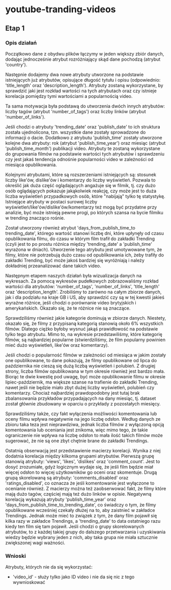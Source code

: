 # youtube-tranding-videos
## Etap 1
### Opis działań
Początkowo dane z obydwu plików łączymy w jeden większy zbiór danych, dodając
jednocześnie atrybut rozróżniający skąd dane pochodzą (atrybut 'country').

Następnie dodajemy dwa nowe atrybuty utworzone na podstawie istniejących już atrybutów, 
opisujące długość tytułu i opisu (odpowiednio: 'title_length' oraz 'description_length').
Atrybuty zostaną wykorzystane, by sprawdzić jaki jest rozkład wartości na tych atrybutach
oraz czy istnieje korelacja pomiędzy tymi wartościami a popularnością video. 

Ta sama motywacja była podstawą do utworzenia dwóch innych atrybutów: liczby tagów (atrybut 'number_of_tags')
oraz liczby linków (atrybut 'number_of_links'). 

Jeśli chodzi o atrybuty 'trending_date' oraz 'publish_date' to ich struktura została ujednolicona,
tzn. wszystkie dane zostały sprowadzone do informacji o dacie. Dodatkowo z atrybutu 'publish_time'
zostały utworzone kolejne dwa atrybuty: rok (atrybut 'publish_time_year') oraz miesiąc (atrybut
'publish_time_month') publikacji video. Atrybuty te zostaną wykorzystane do grupowania filmów na podstawie
wartości tych atrybutów i sprawdzeniu czy jest jakaś tendencja odnośnie popularności video w zależności
od miesiąca opublikowania.

Kolejnymi atrybutami, które są rozszerzeniami istniejących są: stosunek liczby like'ów, dislike'ów i komentarzy do liczby wyświetleń. Pozwala to określić jak duża część oglądających angażuje się w filmik, tj. czy dużo osób oglądających pokazuje jakąkolwiek reakcję, czy może jest to duża liczba wyświetleń przypadkowych osób, które "nabijają" tylko tę statystykę. Istniejące atrybuty w postaci surowej liczby wyświetleń/like'ów/dislike'ów/komentarzy też mogą być przydatne przy analizie, być może istnieją pewne progi, po których szansa na bycie filmiku w trending znacząco rośnie.

Został utworzony również atrybut 'days_from_publish_time_to trending_date', którego wartość stanowi
liczbę dni, które upłynęły od czasu opublikowania filmu, do czasu w którym film trafił do zakładki
Trending (czyli jest to po prostu różnica między 'trending_date' a 'publish_time' wyrażona w dniach).
Utworzenie tego atrybutu jest umotywowane tym, że filmy, które nie potrzebują dużo czasu od opublikowania
ich, żeby trafiły do zakładki Trending, być może jakoś bardziej się wyróżniają i należy dokładniej
przeanalizować dane takich video.

Następnym etapem naszych działań była wizualizacja danych na wykresach. Za pomocą wykresów pudełkowych
zobrazowaliśmy rozkład wartości dla atrybutów: 'number_of_tags', 'number_of_links', 'title_length' oraz
'description_length'. Zrobiliśmy to zarówno na całym zbiorze danych, jak i dla podziału na kraje GB i US,
aby sprawdzić czy są w tej kwestii jakieś wyraźne różnice, jeśli chodzi o porównanie video brytyjskich
i amerykańskich. Okazało się, że te różnice nie są znaczące.

Sprawdziliśmy również jakie kategorie dominują w zbiorze danych. Niestety, okazało się, że filmy z przypisaną
kategorią stanowią około 6% wszystkich filmów. Dlatego ciężko byłoby wysnuć jakąś prawidłowość na podstawie
tylko tego atrybutu. Mimo to, na wykresie przedstawiliśmy, które kategorię filmów, są najbardziej popularne
(stwierdziliśmy, że film popularny powinien mieć dużo wyświetleń, like'ów oraz komentarzy).

Jeśli chodzi o popularność filmów w zależności od miesiąca w jakim zostały one opublikowane, to dane pokazują,
że filmy opublikowane od lipca do października nie cieszą się dużą liczbą wyświetleń i polubień. Z drugiej strony,
liczba filmów opublikowana w tym okresie również jest bardzo mała. Biorąc te dwie kwestię pod uwagę, być może
opublikowanie filmu w okresie lipiec-październik, ma większe szanse na trafienie do zakładki Trending, nawet jeśli
nie będzie miało zbyt dużej liczby wyświetleń, polubień czy komentarzy. Chociaż najbardziej prawdopodobny jest tutaj brak zbalansowania przykładów przypadających na dany miesiąc, tj. dataset został głównie zbudowany w oparciu o przykłady z pozostałych miesięcy.

Sprawdziliśmy także, czy fakt wyłączenia możliwości komentowania lub oceny filmu wpływa negatywnie na jego liczbę odsłon.
Według danych ze zbioru taka teza jest nieprawdziwa, jednak liczba filmów z wyłączoną opcją komentowania lub oceniania jest znikoma,
więc mimo tego, że takie ograniczenie nie wpływa na liczbę odsłon to mała ilość takich filmów może sugerować, że nie są
one zbyt chętnie brane do zakładki Trendings.

Ostatnią obserwacją jest przedstawienie macierzy korelacji. Wynika z niej dodatnia korelacja między kilkoma grupami atrybutów.
Pierwszą grupę stanowią atrybuty: 'views', 'likes', 'dislikes' oraz 'comment_count'. Jest to dosyć zrozumiałe, gdyż logicznym
wydaje się, że jeśli film będzie miał więcej odsłon to więcej użytkowników go oceni oraz skomentuje. Drugą grupą skorelowaną są atrybuty:
'comments_disabled' oraz 'ratings_disabled', co oznacza że jeśli komentowanie jest wyłączone to ocenianie również. Z macierzy można też
zaobserwować fakt, że filmy które mają dużo tagów, częściej mają też dużo linków w opisie. Negatywną korelacją wykazują atrybuty 'publish_time_year'
oraz 'days_from_publish_time_to_trending_date', co świadczy o tym, że filmy opublikowane wcześniej czekały dłużej na to, aby
zaistnieć w zakładce Trendings. Jednak może mieć to związek z tym, że dany film pojawił się kilka razy w zakładce Trendings,
a 'trending_date' to data ostatniego razu kiedy ten film się tam pojawił. Jeśli chodzi o grupy skorelowanych atrybutów, to z każdej
takiej grupy do dalszego przetwarzania i uzyskiwania wiedzy będzie wybrany jeden z nich, aby taka grupa nie miała sztucznie zwiększonej wagi ważności.

### Wnioski
Atrybuty, których nie da się wykorzystać:
- 'video_id' - służy tylko jako ID video i nie da się nic z tego wywnioskować